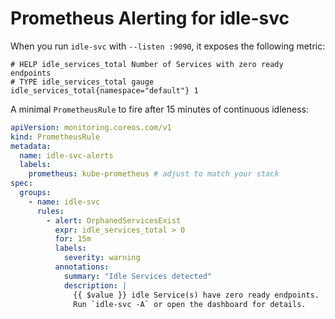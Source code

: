 # Prometheus Alerting for idle-svc

When you run `idle-svc` with `--listen :9090`, it exposes the following metric:

```
# HELP idle_services_total Number of Services with zero ready endpoints
# TYPE idle_services_total gauge
idle_services_total{namespace="default"} 1
```

A minimal `PrometheusRule` to fire after 15 minutes of continuous idleness:

```yaml
apiVersion: monitoring.coreos.com/v1
kind: PrometheusRule
metadata:
  name: idle-svc-alerts
  labels:
    prometheus: kube-prometheus # adjust to match your stack
spec:
  groups:
    - name: idle-svc
      rules:
        - alert: OrphanedServicesExist
          expr: idle_services_total > 0
          for: 15m
          labels:
            severity: warning
          annotations:
            summary: "Idle Services detected"
            description: |
              {{ $value }} idle Service(s) have zero ready endpoints.
              Run `idle-svc -A` or open the dashboard for details.
``` 